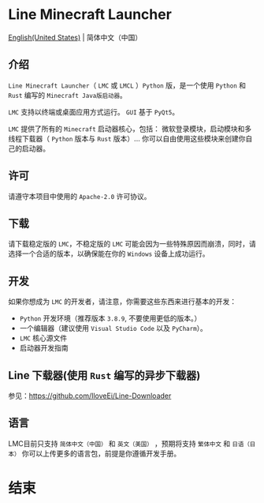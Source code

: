 # Line Minecraft Launcher
[English(United States)](README.md) | 简体中文（中国）

## 介绍
`Line Minecraft Launcher`（ `LMC` 或 `LMCL` ）`Python` 版，是一个使用 `Python` 和 `Rust` 编写的 `Minecraft Java版启动器`。

`LMC` 支持以终端或桌面应用方式运行。 `GUI` 基于 `PyQt5`。

`LMC` 提供了所有的 `Minecraft` 启动器核心，包括： 微软登录模块，启动模块和多线程下载器（ `Python` 版本与 `Rust` 版本）... 你可以自由使用这些模块来创建你自己的启动器。

## 许可
请遵守本项目中使用的 `Apache-2.0` 许可协议。

## 下载
请下载稳定版的 `LMC`，不稳定版的 `LMC` 可能会因为一些特殊原因而崩溃，同时，请选择一个合适的版本，以确保能在你的 `Windows` 设备上成功运行。

## 开发
如果你想成为 `LMC` 的开发者，请注意，你需要这些东西来进行基本的开发：

* `Python` 开发环境（推荐版本 `3.8.9`, 不要使用更低的版本。）
* 一个编辑器（建议使用 `Visual Studio Code` 以及 `PyCharm`）。
* `LMC` 核心源文件
* 启动器开发指南

## Line 下载器(使用 `Rust` 编写的异步下载器)
参见：https://github.com/IloveEi/Line-Downloader

## 语言
LMC目前只支持 `简体中文（中国）` 和 `英文（美国）` ，预期将支持 `繁体中文` 和 `日语（日本）` 你可以上传更多的语言包，前提是你遵循开发手册。

# 结束
